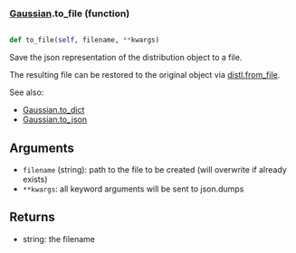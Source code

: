 ### [Gaussian](Gaussian.md).to_file (function)


```py

def to_file(self, filename, **kwargs)

```



Save the json representation of the distribution object to a file.

The resulting file can be restored to the original object
via [distl.from_file](distl.from_file.md).

See also:

* [Gaussian.to_dict](Gaussian.to_dict.md)
* [Gaussian.to_json](Gaussian.to_json.md)

Arguments
----------
* `filename` (string): path to the file to be created (will overwrite
    if already exists)
* `**kwargs`: all keyword arguments will be sent to json.dumps

Returns
--------
* string: the filename

